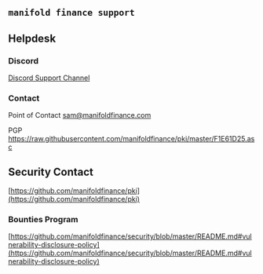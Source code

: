 ## `manifold finance support`

## Helpdesk

### Discord

[Discord Support Channel](https://openmev.page.link/support-chat)

### Contact 

Point of Contact <sam@manifoldfinance.com>

PGP <https://raw.githubusercontent.com/manifoldfinance/pki/master/F1E61D25.asc>

## Security Contact

[https://github.com/manifoldfinance/pki](https://github.com/manifoldfinance/pki)

### Bounties Program

[https://github.com/manifoldfinance/security/blob/master/README.md#vulnerability-disclosure-policy](https://github.com/manifoldfinance/security/blob/master/README.md#vulnerability-disclosure-policy)

